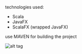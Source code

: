 technologies used:

- Scala
- JavaFX
- ScalaFX (wrapped JavaFX)


use MAVEN for building the project

![alt tag](https://raw.github.com/viliam/twars/master/twars.png)